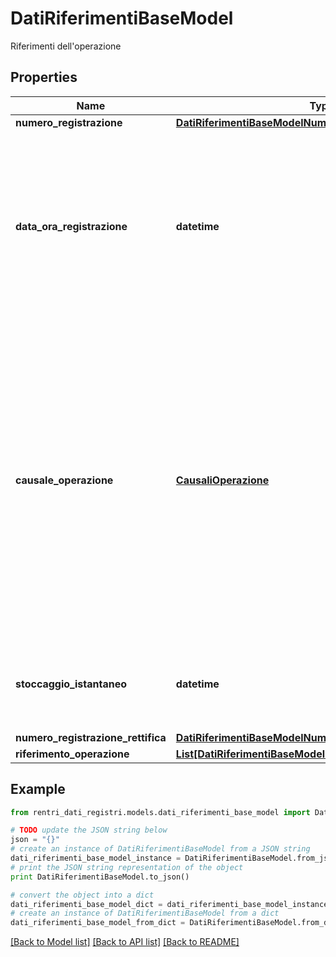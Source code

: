 # DatiRiferimentiBaseModel

Riferimenti dell'operazione

## Properties
Name | Type | Description | Notes
------------ | ------------- | ------------- | -------------
**numero_registrazione** | [**DatiRiferimentiBaseModelNumeroRegistrazione**](DatiRiferimentiBaseModelNumeroRegistrazione.md) |  | 
**data_ora_registrazione** | **datetime** | Data di registrazione (formato ISO 8601 UTC) come previsto nel modello di registro RENTRI. In caso di rettifica, è la data di registrazione della registrazione rettificata.  Trattandosi di una registrazione informatica, è consentito indicare l&#39;ora, anche se non obbligatoria.  &lt;b&gt;Esempi:&lt;/b&gt; solo data &#x3D; \&quot;2024-01-01\&quot;, data con ora &#x3D; \&quot;2024-01-01T12:00:00Z\&quot; | 
**causale_operazione** | [**CausaliOperazione**](CausaliOperazione.md) | Causale dell&#39;operazione.  Non richiesto solo nel caso di stoccaggio istantaneo (o giacenza).  Vedi API di codifica: &lt;i&gt;GET /codifiche/v1.0/causali-operazione&lt;/i&gt;&lt;p&gt;Valori ammessi:&lt;ul style&#x3D;\&quot;margin:0\&quot;&gt;&lt;li&gt;&lt;i&gt;DT&lt;/i&gt; - Prodotto o detenuto nell&#39;unità locale&lt;/li&gt;&lt;li&gt;&lt;i&gt;NP&lt;/i&gt; - Nuovo produttore&lt;/li&gt;&lt;li&gt;&lt;i&gt;T*&lt;/i&gt; - Ricevuto da terzi&lt;/li&gt;&lt;li&gt;&lt;i&gt;RE&lt;/i&gt; - Prodotto al di fuori dell’unità locale&lt;/li&gt;&lt;li&gt;&lt;i&gt;I&lt;/i&gt; - Scarico interno&lt;/li&gt;&lt;li&gt;&lt;i&gt;aT&lt;/i&gt; - Scarico a terzi&lt;/li&gt;&lt;li&gt;&lt;i&gt;M&lt;/i&gt; - Scarico per produzione di materiali&lt;/li&gt;&lt;li&gt;&lt;i&gt;TR&lt;/i&gt; - Intermediario&lt;/li&gt;&lt;li&gt;&lt;i&gt;T*aT&lt;/i&gt; - Carico e scarico&lt;/li&gt;&lt;/ul&gt;&lt;/p&gt; | [optional] 
**stoccaggio_istantaneo** | **datetime** | Data dello stoccaggio istantaneo (formato ISO 8601 UTC) (o giacenza), se valorizzata possono essere compilati solamente i dati relativi al rifiuto e non al materiale. | [optional] 
**numero_registrazione_rettifica** | [**DatiRiferimentiBaseModelNumeroRegistrazioneRettifica**](DatiRiferimentiBaseModelNumeroRegistrazioneRettifica.md) |  | [optional] 
**riferimento_operazione** | [**List[DatiRiferimentiBaseModelRiferimentoOperazioneInner]**](DatiRiferimentiBaseModelRiferimentoOperazioneInner.md) | Registrazioni associate | [optional] 

## Example

```python
from rentri_dati_registri.models.dati_riferimenti_base_model import DatiRiferimentiBaseModel

# TODO update the JSON string below
json = "{}"
# create an instance of DatiRiferimentiBaseModel from a JSON string
dati_riferimenti_base_model_instance = DatiRiferimentiBaseModel.from_json(json)
# print the JSON string representation of the object
print DatiRiferimentiBaseModel.to_json()

# convert the object into a dict
dati_riferimenti_base_model_dict = dati_riferimenti_base_model_instance.to_dict()
# create an instance of DatiRiferimentiBaseModel from a dict
dati_riferimenti_base_model_from_dict = DatiRiferimentiBaseModel.from_dict(dati_riferimenti_base_model_dict)
```
[[Back to Model list]](../README.md#documentation-for-models) [[Back to API list]](../README.md#documentation-for-api-endpoints) [[Back to README]](../README.md)


